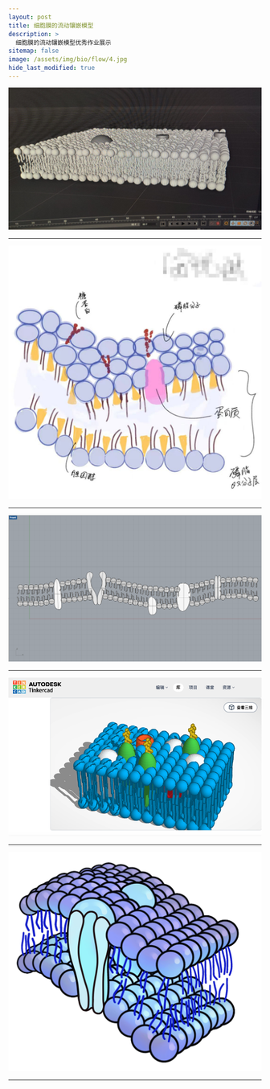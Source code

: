 ```yaml
---
layout: post
title: 细胞膜的流动镶嵌模型
description: >
  细胞膜的流动镶嵌模型优秀作业展示
sitemap: false
image: /assets/img/bio/flow/4.jpg
hide_last_modified: true
---
```


![](../../assets/img/bio/flow/1.jpg)

---

![](../../assets/img/bio/flow/2.jpg)

---

![](../../assets/img/bio/flow/3.jpg)

---

![](../../assets/img/bio/flow/5.jpg)

---

![](../../assets/img/bio/flow/6.gif)

---